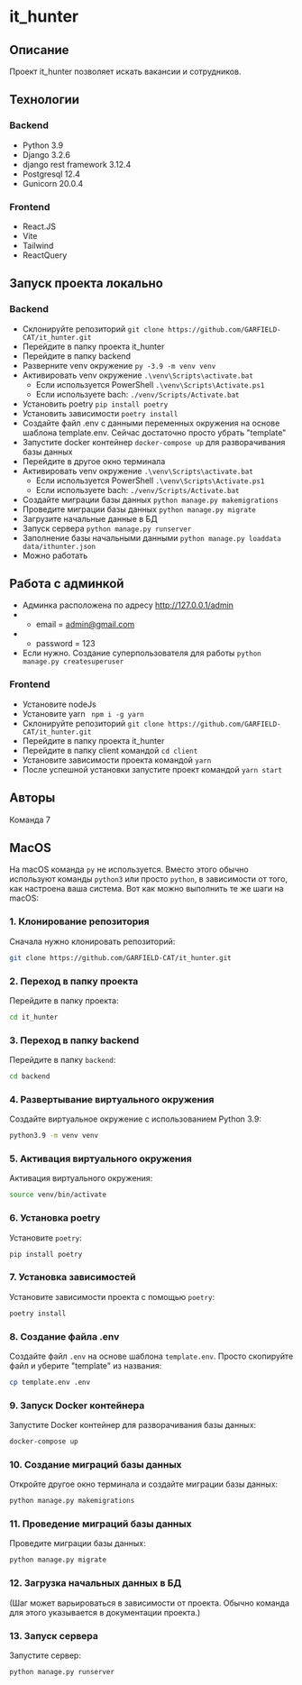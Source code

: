 # it_hunter

## Описание

Проект it_hunter позволяет искать вакансии и сотрудников.

## Технологии

### Backend

- Python 3.9
- Django 3.2.6
- django rest framework 3.12.4
- Postgresql 12.4
- Gunicorn 20.0.4

### Frontend

- React.JS
- Vite
- Tailwind
- ReactQuery

## Запуск проекта локально

### Backend

- Склонируйте репозиторий `git clone https://github.com/GARFIELD-CAT/it_hunter.git`
- Перейдите в папку проекта it_hunter
- Перейдите в папку backend
- Разверните venv окружение `py -3.9 -m venv venv`
- Активировать venv окружение `.\venv\Scripts\activate.bat`
  - Если используется PowerShell `.\venv\Scripts\Activate.ps1`
  - Если используете bach: `./venv/Scripts/Activate.bat`
- Установить poetry `pip install poetry`
- Установить зависимости `poetry install`
- Создайте файл .env с данными переменных окружения на основе шаблона template.env. Сейчас достаточно просто убрать "template"
- Запустите docker контейнер `docker-compose up` для разворачивания базы данных
- Перейдите в другое окно терминала
- Активировать venv окружение `.\venv\Scripts\activate.bat`
  - Если используется PowerShell `.\venv\Scripts\Activate.ps1`
  - Если используете bach: `./venv/Scripts/Activate.bat`
- Создайте миграции базы данных `python manage.py makemigrations`
- Проведите миграции базы данных `python manage.py migrate`
- Загрузите начальные данные в БД
- Запуск сервера `python manage.py runserver`
- Заполнение базы начальными данными `python manage.py loaddata data/ithunter.json`
- Можно работать

## Работа с админкой

- Админка расположена по адресу http://127.0.0.1/admin
- - email = admin@gmail.com
- - password = 123
- Если нужно. Создание суперпользователя для работы `python manage.py createsuperuser`

### Frontend

- Установите nodeJs
- Установите yarn ` npm i -g yarn`
- Склонируйте репозиторий `git clone https://github.com/GARFIELD-CAT/it_hunter.git`
- Перейдите в папку проекта it_hunter
- Перейдите в папку client командой `cd client`
- Установите зависимости проекта командой `yarn`
- После успешной установки запустите проект командой `yarn start`

## Авторы

Команда 7

## MacOS

На macOS команда `py` не используется. Вместо этого обычно используют команды `python3` или просто `python`, в зависимости от того, как настроена ваша система. Вот как можно выполнить те же шаги на macOS:

### 1. Клонирование репозитория

Сначала нужно клонировать репозиторий:

```bash
git clone https://github.com/GARFIELD-CAT/it_hunter.git
```

### 2. Переход в папку проекта

Перейдите в папку проекта:

```bash
cd it_hunter
```

### 3. Переход в папку backend

Перейдите в папку `backend`:

```bash
cd backend
```

### 4. Развертывание виртуального окружения

Создайте виртуальное окружение с использованием Python 3.9:

```bash
python3.9 -m venv venv
```

### 5. Активация виртуального окружения

Активация виртуального окружения:

```bash
source venv/bin/activate
```

### 6. Установка poetry

Установите `poetry`:

```bash
pip install poetry
```

### 7. Установка зависимостей

Установите зависимости проекта с помощью `poetry`:

```bash
poetry install
```

### 8. Создание файла .env

Создайте файл `.env` на основе шаблона `template.env`. Просто скопируйте файл и уберите "template" из названия:

```bash
cp template.env .env
```

### 9. Запуск Docker контейнера

Запустите Docker контейнер для разворачивания базы данных:

```bash
docker-compose up
```

### 10. Создание миграций базы данных

Откройте другое окно терминала и создайте миграции базы данных:

```bash
python manage.py makemigrations
```

### 11. Проведение миграций базы данных

Проведите миграции базы данных:

```bash
python manage.py migrate
```

### 12. Загрузка начальных данных в БД

(Шаг может варьироваться в зависимости от проекта. Обычно команда для этого указывается в документации проекта.)

### 13. Запуск сервера

Запустите сервер:

```bash
python manage.py runserver
```
